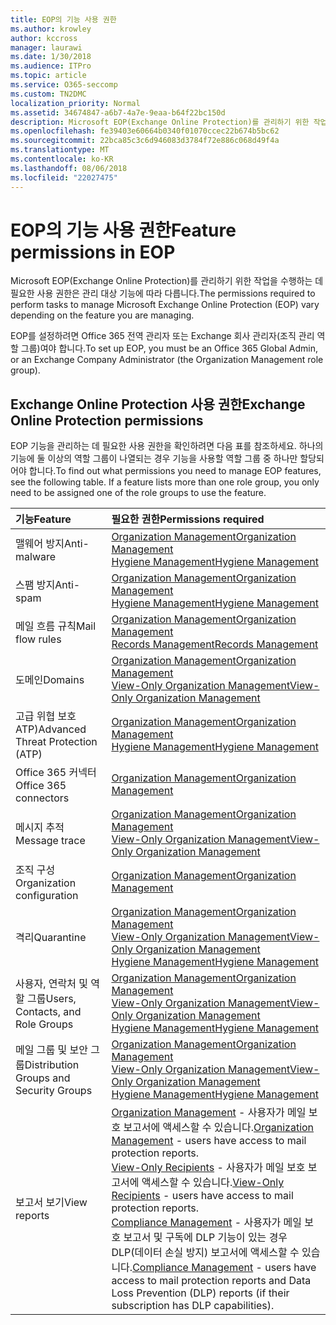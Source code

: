 ```yaml
---
title: EOP의 기능 사용 권한
ms.author: krowley
author: kccross
manager: laurawi
ms.date: 1/30/2018
ms.audience: ITPro
ms.topic: article
ms.service: O365-seccomp
ms.custom: TN2DMC
localization_priority: Normal
ms.assetid: 34674847-a6b7-4a7e-9eaa-b64f22bc150d
description: Microsoft EOP(Exchange Online Protection)를 관리하기 위한 작업을 수행하는 데 필요한 사용 권한은 관리 대상 기능에 따라 다릅니다.
ms.openlocfilehash: fe39403e60664b0340f01070ccec22b674b5bc62
ms.sourcegitcommit: 22bca85c3c6d946083d3784f72e886c068d49f4a
ms.translationtype: MT
ms.contentlocale: ko-KR
ms.lasthandoff: 08/06/2018
ms.locfileid: "22027475"
---
```

# <a name="feature-permissions-in-eop"></a><span data-ttu-id="622fb-103">EOP의 기능 사용 권한</span><span class="sxs-lookup"><span data-stu-id="622fb-103">Feature permissions in EOP</span></span>

<span data-ttu-id="622fb-104">Microsoft EOP(Exchange Online Protection)를 관리하기 위한 작업을 수행하는 데 필요한 사용 권한은 관리 대상 기능에 따라 다릅니다.</span><span class="sxs-lookup"><span data-stu-id="622fb-104">The permissions required to perform tasks to manage Microsoft Exchange Online Protection (EOP) vary depending on the feature you are managing.</span></span> 
  
<span data-ttu-id="622fb-105">EOP를 설정하려면 Office 365 전역 관리자 또는 Exchange 회사 관리자(조직 관리 역할 그룹)여야 합니다.</span><span class="sxs-lookup"><span data-stu-id="622fb-105">To set up EOP, you must be an Office 365 Global Admin, or an Exchange Company Administrator (the Organization Management role group).</span></span>
  
## <a name="exchange-online-protection-permissions"></a><span data-ttu-id="622fb-106">Exchange Online Protection 사용 권한</span><span class="sxs-lookup"><span data-stu-id="622fb-106">Exchange Online Protection permissions</span></span>

<span data-ttu-id="622fb-p101">EOP 기능을 관리하는 데 필요한 사용 권한을 확인하려면 다음 표를 참조하세요. 하나의 기능에 둘 이상의 역할 그룹이 나열되는 경우 기능을 사용할 역할 그룹 중 하나만 할당되어야 합니다.</span><span class="sxs-lookup"><span data-stu-id="622fb-p101">To find out what permissions you need to manage EOP features, see the following table. If a feature lists more than one role group, you only need to be assigned one of the role groups to use the feature.</span></span>
  
|<span data-ttu-id="622fb-109">**기능**</span><span class="sxs-lookup"><span data-stu-id="622fb-109">**Feature**</span></span>|<span data-ttu-id="622fb-110">**필요한 권한**</span><span class="sxs-lookup"><span data-stu-id="622fb-110">**Permissions required**</span></span>|
|:-----|:-----|
|<span data-ttu-id="622fb-111">맬웨어 방지</span><span class="sxs-lookup"><span data-stu-id="622fb-111">Anti-malware</span></span>  <br/> |[<span data-ttu-id="622fb-112">Organization Management</span><span class="sxs-lookup"><span data-stu-id="622fb-112">Organization Management</span></span>](http://technet.microsoft.com/library/0bfd21c1-86ac-4369-86b7-aeba386741c8.aspx) <br/> [<span data-ttu-id="622fb-113">Hygiene Management</span><span class="sxs-lookup"><span data-stu-id="622fb-113">Hygiene Management</span></span>](http://technet.microsoft.com/library/fc0a9ec2-9c3d-42f6-8442-8603fb29d464.aspx) <br/> |
|<span data-ttu-id="622fb-114">스팸 방지</span><span class="sxs-lookup"><span data-stu-id="622fb-114">Anti-spam</span></span>  <br/> |[<span data-ttu-id="622fb-115">Organization Management</span><span class="sxs-lookup"><span data-stu-id="622fb-115">Organization Management</span></span>](http://technet.microsoft.com/library/0bfd21c1-86ac-4369-86b7-aeba386741c8.aspx) <br/> [<span data-ttu-id="622fb-116">Hygiene Management</span><span class="sxs-lookup"><span data-stu-id="622fb-116">Hygiene Management</span></span>](http://technet.microsoft.com/library/fc0a9ec2-9c3d-42f6-8442-8603fb29d464.aspx) <br/> |
|<span data-ttu-id="622fb-117">메일 흐름 규칙</span><span class="sxs-lookup"><span data-stu-id="622fb-117">Mail flow rules</span></span>  <br/> |[<span data-ttu-id="622fb-118">Organization Management</span><span class="sxs-lookup"><span data-stu-id="622fb-118">Organization Management</span></span>](http://technet.microsoft.com/library/0bfd21c1-86ac-4369-86b7-aeba386741c8.aspx) <br/> [<span data-ttu-id="622fb-119">Records Management</span><span class="sxs-lookup"><span data-stu-id="622fb-119">Records Management</span></span>](http://technet.microsoft.com/library/0e0c95ce-6109-4591-b86d-c6cfd44d21f5.aspx) <br/> |
|<span data-ttu-id="622fb-120">도메인</span><span class="sxs-lookup"><span data-stu-id="622fb-120">Domains</span></span>  <br/> |[<span data-ttu-id="622fb-121">Organization Management</span><span class="sxs-lookup"><span data-stu-id="622fb-121">Organization Management</span></span>](http://technet.microsoft.com/library/0bfd21c1-86ac-4369-86b7-aeba386741c8.aspx) <br/> [<span data-ttu-id="622fb-122">View-Only Organization Management</span><span class="sxs-lookup"><span data-stu-id="622fb-122">View-Only Organization Management</span></span>](http://technet.microsoft.com/library/c514c6d0-0157-4c52-9ec6-441d9a30f3df.aspx) <br/> |
|<span data-ttu-id="622fb-123">고급 위협 보호 ATP)</span><span class="sxs-lookup"><span data-stu-id="622fb-123">Advanced Threat Protection (ATP)</span></span>  <br/> |[<span data-ttu-id="622fb-124">Organization Management</span><span class="sxs-lookup"><span data-stu-id="622fb-124">Organization Management</span></span>](http://technet.microsoft.com/library/0bfd21c1-86ac-4369-86b7-aeba386741c8.aspx) <br/> [<span data-ttu-id="622fb-125">Hygiene Management</span><span class="sxs-lookup"><span data-stu-id="622fb-125">Hygiene Management</span></span>](http://technet.microsoft.com/library/fc0a9ec2-9c3d-42f6-8442-8603fb29d464.aspx) <br/> |
|<span data-ttu-id="622fb-126">Office 365 커넥터</span><span class="sxs-lookup"><span data-stu-id="622fb-126">Office 365 connectors</span></span>  <br/> |[<span data-ttu-id="622fb-127">Organization Management</span><span class="sxs-lookup"><span data-stu-id="622fb-127">Organization Management</span></span>](http://technet.microsoft.com/library/0bfd21c1-86ac-4369-86b7-aeba386741c8.aspx) <br/> |
|<span data-ttu-id="622fb-128">메시지 추적</span><span class="sxs-lookup"><span data-stu-id="622fb-128">Message trace</span></span>  <br/> |[<span data-ttu-id="622fb-129">Organization Management</span><span class="sxs-lookup"><span data-stu-id="622fb-129">Organization Management</span></span>](http://technet.microsoft.com/library/0bfd21c1-86ac-4369-86b7-aeba386741c8.aspx) <br/> [<span data-ttu-id="622fb-130">View-Only Organization Management</span><span class="sxs-lookup"><span data-stu-id="622fb-130">View-Only Organization Management</span></span>](http://technet.microsoft.com/library/c514c6d0-0157-4c52-9ec6-441d9a30f3df.aspx) <br/> |
|<span data-ttu-id="622fb-131">조직 구성</span><span class="sxs-lookup"><span data-stu-id="622fb-131">Organization configuration</span></span>  <br/> |[<span data-ttu-id="622fb-132">Organization Management</span><span class="sxs-lookup"><span data-stu-id="622fb-132">Organization Management</span></span>](http://technet.microsoft.com/library/0bfd21c1-86ac-4369-86b7-aeba386741c8.aspx) <br/> |
|<span data-ttu-id="622fb-133">격리</span><span class="sxs-lookup"><span data-stu-id="622fb-133">Quarantine</span></span>  <br/> |[<span data-ttu-id="622fb-134">Organization Management</span><span class="sxs-lookup"><span data-stu-id="622fb-134">Organization Management</span></span>](http://technet.microsoft.com/library/0bfd21c1-86ac-4369-86b7-aeba386741c8.aspx) <br/> [<span data-ttu-id="622fb-135">View-Only Organization Management</span><span class="sxs-lookup"><span data-stu-id="622fb-135">View-Only Organization Management</span></span>](http://technet.microsoft.com/library/c514c6d0-0157-4c52-9ec6-441d9a30f3df.aspx) <br/> [<span data-ttu-id="622fb-136">Hygiene Management</span><span class="sxs-lookup"><span data-stu-id="622fb-136">Hygiene Management</span></span>](http://technet.microsoft.com/library/fc0a9ec2-9c3d-42f6-8442-8603fb29d464.aspx) <br/> |
|<span data-ttu-id="622fb-137">사용자, 연락처 및 역할 그룹</span><span class="sxs-lookup"><span data-stu-id="622fb-137">Users, Contacts, and Role Groups</span></span>  <br/> |[<span data-ttu-id="622fb-138">Organization Management</span><span class="sxs-lookup"><span data-stu-id="622fb-138">Organization Management</span></span>](http://technet.microsoft.com/library/0bfd21c1-86ac-4369-86b7-aeba386741c8.aspx) <br/> [<span data-ttu-id="622fb-139">View-Only Organization Management</span><span class="sxs-lookup"><span data-stu-id="622fb-139">View-Only Organization Management</span></span>](http://technet.microsoft.com/library/c514c6d0-0157-4c52-9ec6-441d9a30f3df.aspx) <br/> [<span data-ttu-id="622fb-140">Hygiene Management</span><span class="sxs-lookup"><span data-stu-id="622fb-140">Hygiene Management</span></span>](http://technet.microsoft.com/library/fc0a9ec2-9c3d-42f6-8442-8603fb29d464.aspx) <br/> |
|<span data-ttu-id="622fb-141">메일 그룹 및 보안 그룹</span><span class="sxs-lookup"><span data-stu-id="622fb-141">Distribution Groups and Security Groups</span></span>  <br/> |[<span data-ttu-id="622fb-142">Organization Management</span><span class="sxs-lookup"><span data-stu-id="622fb-142">Organization Management</span></span>](http://technet.microsoft.com/library/0bfd21c1-86ac-4369-86b7-aeba386741c8.aspx) <br/> [<span data-ttu-id="622fb-143">View-Only Organization Management</span><span class="sxs-lookup"><span data-stu-id="622fb-143">View-Only Organization Management</span></span>](http://technet.microsoft.com/library/c514c6d0-0157-4c52-9ec6-441d9a30f3df.aspx) <br/> [<span data-ttu-id="622fb-144">Hygiene Management</span><span class="sxs-lookup"><span data-stu-id="622fb-144">Hygiene Management</span></span>](http://technet.microsoft.com/library/fc0a9ec2-9c3d-42f6-8442-8603fb29d464.aspx) <br/> |
|<span data-ttu-id="622fb-145">보고서 보기</span><span class="sxs-lookup"><span data-stu-id="622fb-145">View reports</span></span>  <br/> |<span data-ttu-id="622fb-146">[Organization Management](http://technet.microsoft.com/library/0bfd21c1-86ac-4369-86b7-aeba386741c8.aspx) - 사용자가 메일 보호 보고서에 액세스할 수 있습니다.</span><span class="sxs-lookup"><span data-stu-id="622fb-146">[Organization Management](http://technet.microsoft.com/library/0bfd21c1-86ac-4369-86b7-aeba386741c8.aspx) - users have access to mail protection reports.</span></span>  <br/> <span data-ttu-id="622fb-147">[View-Only Recipients](http://technet.microsoft.com/library/37e66b92-81d3-412f-b7a9-e1bb8cbeb468.aspx) - 사용자가 메일 보호 보고서에 액세스할 수 있습니다.</span><span class="sxs-lookup"><span data-stu-id="622fb-147">[View-Only Recipients](http://technet.microsoft.com/library/37e66b92-81d3-412f-b7a9-e1bb8cbeb468.aspx) - users have access to mail protection reports.</span></span>  <br/> <span data-ttu-id="622fb-148">[Compliance Management](http://technet.microsoft.com/library/b91b23a4-e9c7-4bd0-9ee3-ec5cb498da15.aspx) - 사용자가 메일 보호 보고서 및 구독에 DLP 기능이 있는 경우 DLP(데이터 손실 방지) 보고서에 액세스할 수 있습니다.</span><span class="sxs-lookup"><span data-stu-id="622fb-148">[Compliance Management](http://technet.microsoft.com/library/b91b23a4-e9c7-4bd0-9ee3-ec5cb498da15.aspx) - users have access to mail protection reports and Data Loss Prevention (DLP) reports (if their subscription has DLP capabilities).</span></span>  <br/> |
   

